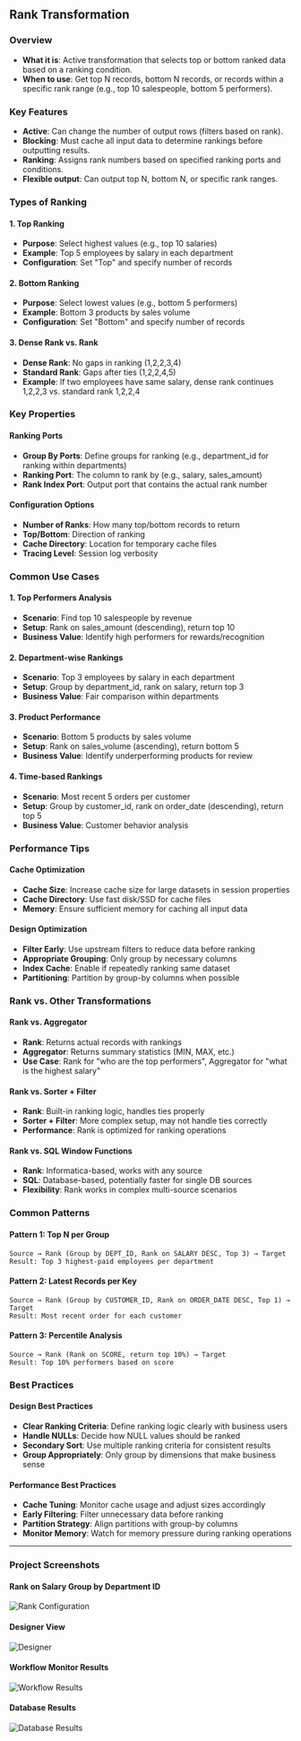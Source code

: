 ## Rank Transformation 

### Overview
- **What it is**: Active transformation that selects top or bottom ranked data based on a ranking condition.
- **When to use**: Get top N records, bottom N records, or records within a specific rank range (e.g., top 10 salespeople, bottom 5 performers).

### Key Features
- **Active**: Can change the number of output rows (filters based on rank).
- **Blocking**: Must cache all input data to determine rankings before outputting results.
- **Ranking**: Assigns rank numbers based on specified ranking ports and conditions.
- **Flexible output**: Can output top N, bottom N, or specific rank ranges.

### Types of Ranking

#### 1. Top Ranking
- **Purpose**: Select highest values (e.g., top 10 salaries)
- **Example**: Top 5 employees by salary in each department
- **Configuration**: Set "Top" and specify number of records

#### 2. Bottom Ranking
- **Purpose**: Select lowest values (e.g., bottom 5 performers)
- **Example**: Bottom 3 products by sales volume
- **Configuration**: Set "Bottom" and specify number of records

#### 3. Dense Rank vs. Rank
- **Dense Rank**: No gaps in ranking (1,2,2,3,4)
- **Standard Rank**: Gaps after ties (1,2,2,4,5)
- **Example**: If two employees have same salary, dense rank continues 1,2,2,3 vs. standard rank 1,2,2,4

### Key Properties

#### Ranking Ports
- **Group By Ports**: Define groups for ranking (e.g., department_id for ranking within departments)
- **Ranking Port**: The column to rank by (e.g., salary, sales_amount)
- **Rank Index Port**: Output port that contains the actual rank number

#### Configuration Options
- **Number of Ranks**: How many top/bottom records to return
- **Top/Bottom**: Direction of ranking
- **Cache Directory**: Location for temporary cache files
- **Tracing Level**: Session log verbosity

### Common Use Cases

#### 1. Top Performers Analysis
- **Scenario**: Find top 10 salespeople by revenue
- **Setup**: Rank on sales_amount (descending), return top 10
- **Business Value**: Identify high performers for rewards/recognition

#### 2. Department-wise Rankings
- **Scenario**: Top 3 employees by salary in each department
- **Setup**: Group by department_id, rank on salary, return top 3
- **Business Value**: Fair comparison within departments

#### 3. Product Performance
- **Scenario**: Bottom 5 products by sales volume
- **Setup**: Rank on sales_volume (ascending), return bottom 5
- **Business Value**: Identify underperforming products for review

#### 4. Time-based Rankings
- **Scenario**: Most recent 5 orders per customer
- **Setup**: Group by customer_id, rank on order_date (descending), return top 5
- **Business Value**: Customer behavior analysis

### Performance Tips

#### Cache Optimization
- **Cache Size**: Increase cache size for large datasets in session properties
- **Cache Directory**: Use fast disk/SSD for cache files
- **Memory**: Ensure sufficient memory for caching all input data

#### Design Optimization
- **Filter Early**: Use upstream filters to reduce data before ranking
- **Appropriate Grouping**: Only group by necessary columns
- **Index Cache**: Enable if repeatedly ranking same dataset
- **Partitioning**: Partition by group-by columns when possible

### Rank vs. Other Transformations

#### Rank vs. Aggregator
- **Rank**: Returns actual records with rankings
- **Aggregator**: Returns summary statistics (MIN, MAX, etc.)
- **Use Case**: Rank for "who are the top performers", Aggregator for "what is the highest salary"

#### Rank vs. Sorter + Filter
- **Rank**: Built-in ranking logic, handles ties properly
- **Sorter + Filter**: More complex setup, may not handle ties correctly
- **Performance**: Rank is optimized for ranking operations

#### Rank vs. SQL Window Functions
- **Rank**: Informatica-based, works with any source
- **SQL**: Database-based, potentially faster for single DB sources
- **Flexibility**: Rank works in complex multi-source scenarios

### Common Patterns

#### Pattern 1: Top N per Group
```
Source → Rank (Group by DEPT_ID, Rank on SALARY DESC, Top 3) → Target
Result: Top 3 highest-paid employees per department
```

#### Pattern 2: Latest Records per Key
```
Source → Rank (Group by CUSTOMER_ID, Rank on ORDER_DATE DESC, Top 1) → Target
Result: Most recent order for each customer
```

#### Pattern 3: Percentile Analysis
```
Source → Rank (Rank on SCORE, return top 10%) → Target
Result: Top 10% performers based on score
```


### Best Practices

#### Design Best Practices
- **Clear Ranking Criteria**: Define ranking logic clearly with business users
- **Handle NULLs**: Decide how NULL values should be ranked
- **Secondary Sort**: Use multiple ranking criteria for consistent results
- **Group Appropriately**: Only group by dimensions that make business sense

#### Performance Best Practices
- **Cache Tuning**: Monitor cache usage and adjust sizes accordingly
- **Early Filtering**: Filter unnecessary data before ranking
- **Partition Strategy**: Align partitions with group-by columns
- **Monitor Memory**: Watch for memory pressure during ranking operations


---

### Project Screenshots

#### Rank on Salary Group by Department ID
![Rank Configuration](rank%20on%20salart%20group%20by%20departememt_id.png)

#### Designer View
![Designer](Designer.png)

#### Workflow Monitor Results
![Workflow Results](Results%20in%20workflow%20montior.png)

#### Database Results
![Database Results](Results%20in%20Database.png)

